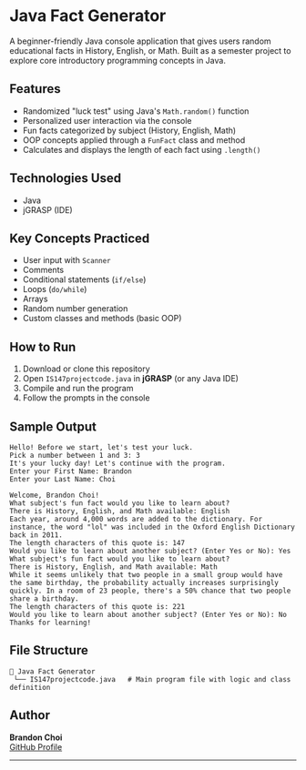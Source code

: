 # Java Fact Generator
A beginner-friendly Java console application that gives users random educational facts in History, English, or Math. Built as a semester project to explore core introductory programming concepts in Java.

## Features
- Randomized "luck test" using Java's `Math.random()` function
- Personalized user interaction via the console
- Fun facts categorized by subject (History, English, Math)
- OOP concepts applied through a `FunFact` class and method
- Calculates and displays the length of each fact using `.length()`

## Technologies Used
- Java
- jGRASP (IDE)

## Key Concepts Practiced
- User input with `Scanner`
- Comments
- Conditional statements (`if/else`)
- Loops (`do/while`)
- Arrays
- Random number generation
- Custom classes and methods (basic OOP)

## How to Run
1. Download or clone this repository
2. Open `IS147projectcode.java` in **jGRASP** (or any Java IDE)
3. Compile and run the program
4. Follow the prompts in the console

## Sample Output

```
Hello! Before we start, let's test your luck.
Pick a number between 1 and 3: 3
It's your lucky day! Let's continue with the program.
Enter your First Name: Brandon
Enter your Last Name: Choi

Welcome, Brandon Choi!
What subject's fun fact would you like to learn about?
There is History, English, and Math available: English
Each year, around 4,000 words are added to the dictionary. For instance, the word "lol" was included in the Oxford English Dictionary back in 2011.
The length characters of this quote is: 147
Would you like to learn about another subject? (Enter Yes or No): Yes
What subject's fun fact would you like to learn about?
There is History, English, and Math available: Math
While it seems unlikely that two people in a small group would have the same birthday, the probability actually increases surprisingly quickly. In a room of 23 people, there's a 50% chance that two people share a birthday.
The length characters of this quote is: 221
Would you like to learn about another subject? (Enter Yes or No): No
Thanks for learning!
```

## File Structure

```
📂 Java Fact Generator
 └── IS147projectcode.java   # Main program file with logic and class definition
```

## Author
**Brandon Choi**  
[GitHub Profile](https://github.com/b21-c)

---




